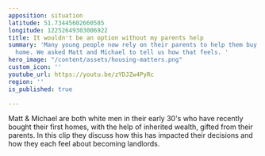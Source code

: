 ```yaml
---
apposition: situation
latitude: 51.73445602660585
longitude: 12252649303006922
title: It wouldn't be an option without my parents help
summary: 'Many young people now rely on their parents to help them buy their first
  home. We asked Matt and Michael to tell us how that feels. '
hero_image: "/content/assets/housing-matters.png"
custom_icon: ''
youtube_url: https://youtu.be/zYDJZw4PyRc
region: ''
is_published: true

---
```

Matt & Michael are both white men in their early 30's who have recently bought their first homes, with the help of inherited wealth, gifted from their parents. In this clip they discuss how this has impacted their decisions and how they each feel about becoming landlords.